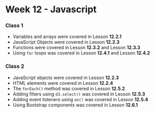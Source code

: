 # Week 12 - Javascript

### Class 1
- Variables and arrays were covered in Lesson **12.2.1**
- JavaScript Objects were covered in Lesson **12.2.3**
- Functions were covered in Lesson **12.3.2** and Lesson **12.3.3**
- Using `for` loops was covered in Lesson **12.4.1** and Lesson **12.4.2**

### Class 2
- JavaScript objects were covered in Lesson **12.2.3**
- HTML elements were covered in Lesson **12.2.4**
- The `forEach()` method was covered in Lesson **12.5.2**
- Adding filters using `d3.select()` was covered in Lesson **12.5.3**
- Adding event listeners using `on()` was covered in Lesson **12.5.4**
- Using Bootstrap components was covered in Lesson **12.6.1**